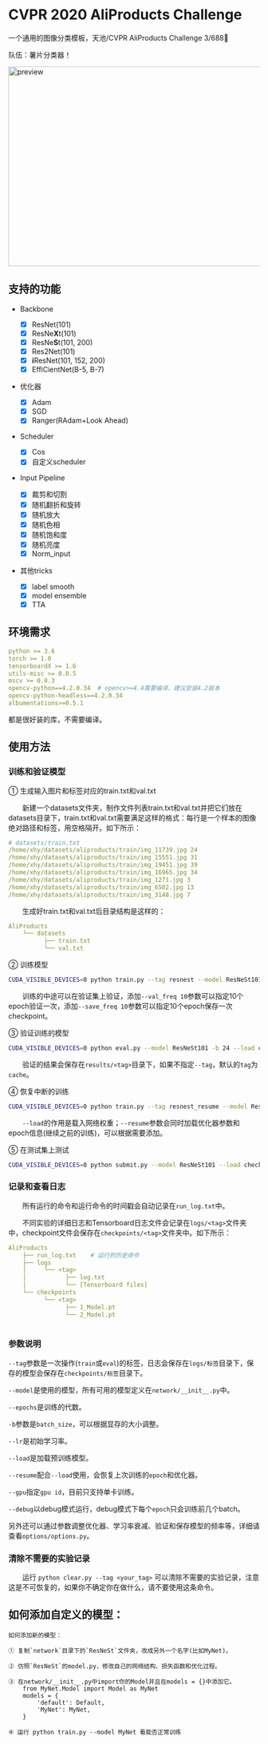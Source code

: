 # CVPR 2020 AliProducts Challenge

一个通用的图像分类模板，天池/CVPR AliProducts Challenge 3/688🍟

队伍：薯片分类器！

<img alt='preview' src='http://www.xyu.ink/wp-content/uploads/2020/06/preview.png' width=600 height=400>

## 支持的功能

- Backbone
  - [x] ResNet(101)
  - [x] ResNe**X**t(101) 
  - [x] ResNe**S**t(101, 200)
  - [x] Res2Net(101)
  - [x] **i**ResNet(101, 152, 200)
  - [x] EffiCientNet(B-5, B-7)
  
- 优化器
  - [x] Adam
  - [x] SGD
  - [x] Ranger(RAdam+Look Ahead)
- Scheduler
  - [x] Cos
  - [x] 自定义scheduler
  
- Input Pipeline
  
  - [x] 裁剪和切割
  - [x] 随机翻折和旋转
  - [x] 随机放大
  - [x] 随机色相
  - [x] 随机饱和度
  - [x] 随机亮度
  - [x] Norm_input

- 其他tricks
  - [x] label smooth
  - [x] model ensemble
  - [x] TTA

## 环境需求

```yaml
python >= 3.6
torch >= 1.0
tensorboardX >= 1.6
utils-misc >= 0.0.5
mscv >= 0.0.3
opencv-python==4.2.0.34  # opencv>=4.4需要编译，建议安装4.2版本
opencv-python-headless==4.2.0.34
albumentations>=0.5.1 
```

都是很好装的库，不需要编译。

## 使用方法

### 训练和验证模型

① 生成输入图片和标签对应的train.txt和val.txt

　　新建一个datasets文件夹，制作文件列表train.txt和val.txt并把它们放在datasets目录下，train.txt和val.txt需要满足这样的格式：每行是一个样本的图像绝对路径和标签，用空格隔开。如下所示：
  
```yml
# datasets/train.txt
/home/xhy/datasets/aliproducts/train/img_11739.jpg 24
/home/xhy/datasets/aliproducts/train/img_15551.jpg 31
/home/xhy/datasets/aliproducts/train/img_19451.jpg 39
/home/xhy/datasets/aliproducts/train/img_16965.jpg 34
/home/xhy/datasets/aliproducts/train/img_1271.jpg 3
/home/xhy/datasets/aliproducts/train/img_6502.jpg 13
/home/xhy/datasets/aliproducts/train/img_3148.jpg 7
```

　　生成好train.txt和val.txt后目录结构是这样的：
  
```yml
AliProducts
    └── datasets
          ├── train.txt      
          └── val.txt    
```

② 训练模型

```bash
CUDA_VISIBLE_DEVICES=0 python train.py --tag resnest --model ResNeSt101 --scheduler 2x -b 24 --lr 0.0001  # --tag用于区分每次实验，可以是任意字符串
```

　　训练的中途可以在验证集上验证，添加`--val_freq 10`参数可以指定10个epoch验证一次，添加`--save_freq 10`参数可以指定10个epoch保存一次checkpoint。

③ 验证训练的模型

```bash
CUDA_VISIBLE_DEVICES=0 python eval.py --model ResNeSt101 -b 24 --load checkpoints/resnest/20_ResNeSt101.pt
```

　　验证的结果会保存在`results/<tag>`目录下，如果不指定`--tag`，默认的`tag`为`cache`。

④ 恢复中断的训练

```bash
CUDA_VISIBLE_DEVICES=0 python train.py --tag resnest_resume --model ResNeSt101 --epochs 20 -b 24 --lr 0.0001 --load checkpoints/resnest/20_ResNeSt101.pt --resume
```

　　`--load`的作用是载入网络权重；`--resume`参数会同时加载优化器参数和epoch信息(继续之前的训练)，可以根据需要添加。

⑤ 在测试集上测试

```bash
CUDA_VISIBLE_DEVICES=0 python submit.py --model ResNeSt101 --load checkpoints/resnest/20_ResNeSt101.pt
```

### 记录和查看日志

　　所有运行的命令和运行命令的时间戳会自动记录在`run_log.txt`中。

　　不同实验的详细日志和Tensorboard日志文件会记录在`logs/<tag>`文件夹中，checkpoint文件会保存在`checkpoints/<tag>`文件夹中。如下所示：

```yml
AliProducts
    ├── run_log.txt    # 运行的历史命令
    ├── logs
    │     └── <tag>
    │           ├── log.txt  
    │           └── [Tensorboard files]
    └── checkpoints
          └── <tag>
                ├── 1_Model.pt
                └── 2_Model.pt
          
```

### 参数说明

`--tag`参数是一次操作(`train`或`eval`)的标签，日志会保存在`logs/标签`目录下，保存的模型会保存在`checkpoints/标签`目录下。  

`--model`是使用的模型，所有可用的模型定义在`network/__init__.py`中。  

`--epochs`是训练的代数。  

`-b`参数是`batch_size`，可以根据显存的大小调整。  

`--lr`是初始学习率。

`--load`是加载预训练模型。  

`--resume`配合`--load`使用，会恢复上次训练的`epoch`和优化器。  

`--gpu`指定`gpu id`，目前只支持单卡训练。  

`--debug`以debug模式运行，debug模式下每个`epoch`只会训练前几个batch。

另外还可以通过参数调整优化器、学习率衰减、验证和保存模型的频率等，详细请查看`options/options.py`。  


### 清除不需要的实验记录

　　运行 `python clear.py --tag <your_tag>` 可以清除不需要的实验记录，注意这是不可恢复的，如果你不确定你在做什么，请不要使用这条命令。

## 如何添加自定义的模型：

```
如何添加新的模型：

① 复制`network`目录下的`ResNeSt`文件夹，改成另外一个名字(比如MyNet)。

② 仿照`ResNeSt`的model.py，修改自己的网络结构、损失函数和优化过程。

③ 在network/__init__.py中import你的Model并且在models = {}中添加它。
    from MyNet.Model import Model as MyNet
    models = {
        'default': Default,
        'MyNet': MyNet,
    }

④ 运行 python train.py --model MyNet 看能否正常训练
```